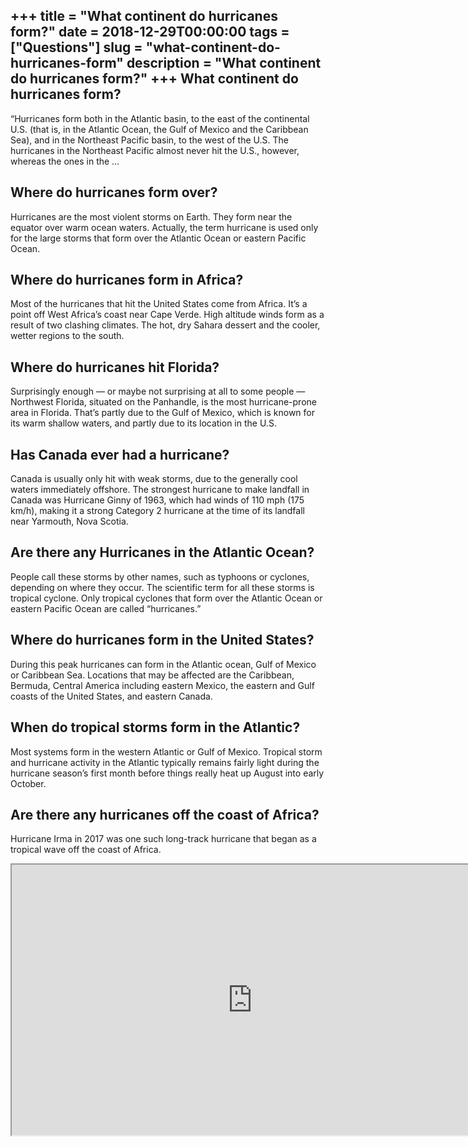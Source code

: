 +++
title = "What continent do hurricanes form?"
date = 2018-12-29T00:00:00
tags = ["Questions"]
slug = "what-continent-do-hurricanes-form"
description = "What continent do hurricanes form?"
+++
What continent do hurricanes form?
----------------------------------

“Hurricanes form both in the Atlantic basin, to the east of the continental U.S. (that is, in the Atlantic Ocean, the Gulf of Mexico and the Caribbean Sea), and in the Northeast Pacific basin, to the west of the U.S. The hurricanes in the Northeast Pacific almost never hit the U.S., however, whereas the ones in the …

Where do hurricanes form over?
------------------------------

Hurricanes are the most violent storms on Earth. They form near the equator over warm ocean waters. Actually, the term hurricane is used only for the large storms that form over the Atlantic Ocean or eastern Pacific Ocean.

Where do hurricanes form in Africa?
-----------------------------------

Most of the hurricanes that hit the United States come from Africa. It’s a point off West Africa’s coast near Cape Verde. High altitude winds form as a result of two clashing climates. The hot, dry Sahara dessert and the cooler, wetter regions to the south.

Where do hurricanes hit Florida?
--------------------------------

Surprisingly enough — or maybe not surprising at all to some people — Northwest Florida, situated on the Panhandle, is the most hurricane-prone area in Florida. That’s partly due to the Gulf of Mexico, which is known for its warm shallow waters, and partly due to its location in the U.S.

Has Canada ever had a hurricane?
--------------------------------

Canada is usually only hit with weak storms, due to the generally cool waters immediately offshore. The strongest hurricane to make landfall in Canada was Hurricane Ginny of 1963, which had winds of 110 mph (175 km/h), making it a strong Category 2 hurricane at the time of its landfall near Yarmouth, Nova Scotia.

Are there any Hurricanes in the Atlantic Ocean?
-----------------------------------------------

People call these storms by other names, such as typhoons or cyclones, depending on where they occur. The scientific term for all these storms is tropical cyclone. Only tropical cyclones that form over the Atlantic Ocean or eastern Pacific Ocean are called “hurricanes.”

Where do hurricanes form in the United States?
----------------------------------------------

During this peak hurricanes can form in the Atlantic ocean, Gulf of Mexico or Caribbean Sea. Locations that may be affected are the Caribbean, Bermuda, Central America including eastern Mexico, the eastern and Gulf coasts of the United States, and eastern Canada.

When do tropical storms form in the Atlantic?
---------------------------------------------

Most systems form in the western Atlantic or Gulf of Mexico. Tropical storm and hurricane activity in the Atlantic typically remains fairly light during the hurricane season’s first month before things really heat up August into early October.

Are there any hurricanes off the coast of Africa?
-------------------------------------------------

Hurricane Irma in 2017 was one such long-track hurricane that began as a tropical wave off the coast of Africa.

<iframe allow="accelerometer; autoplay; clipboard-write; encrypted-media; gyroscope; picture-in-picture" allowfullscreen="" class="__youtube_prefs__  epyt-is-override  no-lazyload" data-no-lazy="1" data-origheight="433" data-origwidth="770" data-skipgform_ajax_framebjll="" height="433" id="_ytid_98404" loading="lazy" src="https://www.youtube.com/embed/wPDoIrGUrEc?enablejsapi=1&autoplay=0&cc_load_policy=0&cc_lang_pref=&iv_load_policy=1&loop=0&modestbranding=0&rel=1&fs=1&playsinline=0&autohide=2&theme=dark&color=red&controls=1&" title="YouTube player" width="770"></iframe>
